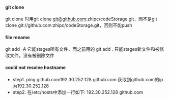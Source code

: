 #### git clone
git clone 时用git clone git@github.com:zhipc/codeStorage.git，而不是git clone git://github.com:zhipc/codeStorage.git，否则不能push

#### file rename
git add -A
它能stages所有文件，而之前用的
git add .
只能stages新文件和被修改文件，没有被删除文件

#### could not resolve hostname
* step1. ping github.com192.30.252.128 github.com
获取到github.com的ip为192.30.252.128
* step2. 在/etc/hosts中添加一行如下:
192.30.252.128 github.com
